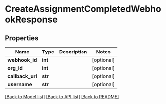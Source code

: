 # CreateAssignmentCompletedWebhookResponse

## Properties
Name | Type | Description | Notes
------------ | ------------- | ------------- | -------------
**webhook_id** | **int** |  | [optional] 
**org_id** | **int** |  | [optional] 
**callback_url** | **str** |  | [optional] 
**username** | **str** |  | [optional] 

[[Back to Model list]](../README.md#documentation-for-models) [[Back to API list]](../README.md#documentation-for-api-endpoints) [[Back to README]](../README.md)


